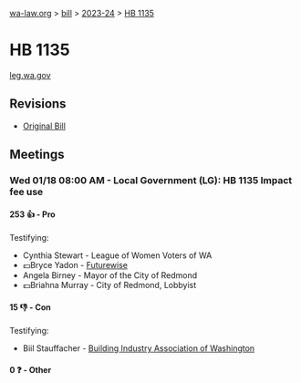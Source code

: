 [wa-law.org](/) > [bill](/bill/) > [2023-24](/bill/2023-24/) > [HB 1135](/bill/2023-24/hb/1135/)

# HB 1135
[leg.wa.gov](https://app.leg.wa.gov/billsummary?BillNumber=1135&Year=2023&Initiative=false)

## Revisions
* [Original Bill](1/)

## Meetings
### Wed 01/18 08:00 AM - Local Government (LG): HB 1135 Impact fee use
#### 253 👍 - Pro
Testifying:
* Cynthia Stewart - League of Women Voters of WA
* 💵Bryce Yadon - [Futurewise](/org/futurewise/)
* Angela Birney - Mayor of the City of Redmond
* 💵Briahna Murray - City of Redmond, Lobbyist

#### 15 👎 - Con
Testifying:
* Biil Stauffacher - [Building Industry Association of Washington](/org/building_industry_association_of_washington/)

#### 0 ❓ - Other
